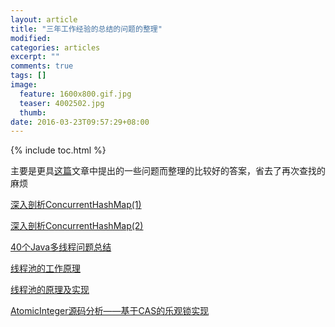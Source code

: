 ```yaml
---
layout: article
title: "三年工作经验的总结的问题的整理"
modified:
categories: articles
excerpt: ""
comments: true
tags: []
image: 
  feature: 1600x800.gif.jpg
  teaser: 4002502.jpg
  thumb:
date: 2016-03-23T09:57:29+08:00
---
```

  
{% include toc.html %}

主要是更具[这篇](http://locere.com/articles/leetcode%E4%B8%AD%E4%BD%8D%E6%93%8D%E4%BD%9C/)文章中提出的一些问题而整理的比较好的答案，省去了再次查找的麻烦

[深入剖析ConcurrentHashMap(1)](http://ifeve.com/java-concurrent-hashmap-1/)

[深入剖析ConcurrentHashMap(2)](http://ifeve.com/java-concurrent-hashmap-2/)

[40个Java多线程问题总结](http://my.oschina.net/u/658658/blog/635996?fromerr=s3EneSZq)

[线程池的工作原理](http://my.oschina.net/u/658658/blog/635996?fromerr=s3EneSZq)

[线程池的原理及实现](http://blog.csdn.net/hsuxu/article/details/8985931)

[AtomicInteger源码分析——基于CAS的乐观锁实现](http://www.mamicode.com/info-detail-862009.html)


